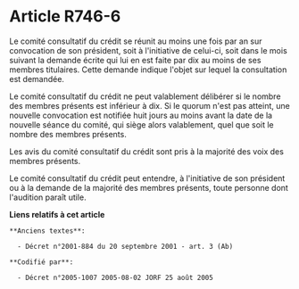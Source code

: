 # Article R746-6

Le comité consultatif du crédit se réunit au moins une fois par an sur convocation de son président, soit à l'initiative de
celui-ci, soit dans le mois suivant la demande écrite qui lui en est faite par dix au moins de ses membres titulaires. Cette
demande indique l'objet sur lequel la consultation est demandée.

Le comité consultatif du crédit ne peut valablement délibérer si le nombre des membres présents est inférieur à dix. Si le
quorum n'est pas atteint, une nouvelle convocation est notifiée huit jours au moins avant la date de la nouvelle séance du
comité, qui siège alors valablement, quel que soit le nombre des membres présents.

Les avis du comité consultatif du crédit sont pris à la majorité des voix des membres présents.

Le comité consultatif du crédit peut entendre, à l'initiative de son président ou à la demande de la majorité des membres
présents, toute personne dont l'audition paraît utile.

**Liens relatifs à cet article**

	**Anciens textes**:

	  - Décret n°2001-884 du 20 septembre 2001 - art. 3 (Ab)

	**Codifié par**:

	  - Décret n°2005-1007 2005-08-02 JORF 25 août 2005
